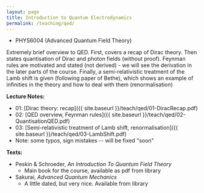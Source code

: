 ```yaml
---
layout: page
title: Introduction to Quantum Electrodynamics
permalink: /teaching/qed/
---
```


  * PHYS6004 (Advanced Quantum Field Theory)

Extremely brief overview to QED. First, covers a recap of Dirac theory.
Then states quantisation of Dirac and photon fields (without proof).
Feynman rules are motivated and stated (not derived) - we will see the derivation in the later parts of the course.
Finally, a semi-relativistic treatment of the Lamb shift is given (following paper of Bethe), which shows an example of infinities in the theory and how to deal with them (renormalisation)

**Lecture Notes:**
  * 01: [Dirac theory: recap]({{ site.baseurl }}/teach/qed/01-DiracRecap.pdf)
  * 02: [QED overview, Feynman rules]({{ site.baseurl }}/teach/qed/02-QuantisationQED.pdf)
  * 03: [Semi-relativistic treatment of Lamb shift, renormalisation]({{ site.baseurl }}/teach/qed/03-LambShift.pdf)
  * Note: some typos, sign mistakes -- will be fixed "soon"

**Texts:**
 * Peskin & Schroeder, _An Introduction To Quantum Field Theory_
   * Main book for the course, available as pdf from library
 * Sakurai, _Advanced Quantum Mechanics_
   * A little dated, but very nice. Available from library

